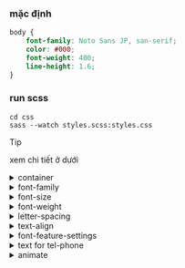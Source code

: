 ### mặc định

```css
body {
    font-family: Noto Sans JP, san-serif;
    color: #000;
    font-weight: 400;
    line-height: 1.6;
}
```

### run scss

```
cd css
sass --watch styles.scss:styles.css
```

> [!TIP]
> xem chi tiết ở dưới

<details>
<summary>container</summary>
xem thêm ở /css/base/container.scss

```css
.container {
    max-width: 1240px;
    width: 100%;
    margin: 0 auto;
    padding: 0 20px;
}

.container_fluid {
    padding: 0 20px;
}
```

</details>
<details>
<summary>font-family</summary>
xem thêm ở /css/mixins/fonts/font-family.scss

```css
.class-name {
    @extend %ff-[noto, roboto, poppins, ...];
}
```

|             extend | css                                              |
| -----------------: | ------------------------------------------------ |
|   @extend %ff-noto | font-family: Noto Sans JP, sans-serif !important |
| @extend %ff-roboto | font-family: Roboto, sans-serif !important       |

</details>

<details>
<summary>font-size</summary>
xem thêm ở /css/mixins/fonts/font-size.scss

```css
.class-name {
    @extend %fz-[14, 16, 18, ...];
}
```

|         extend | css                                                               |
| -------------: | ----------------------------------------------------------------- |
| @extend %fz-14 | font-size: 1.2rem<br>@media min-width (768px) : font-size: 1.4rem |
| @extend %fz-16 | font-size: 1.4rem<br>@media min-width (768px) : font-size: 1.6rem |
| @extend %fz-20 | font-size: 1.6rem<br>@media min-width (768px) : font-size: 2rem   |

bảng hạ font

| size ở PC | size ở SP |     | size ở PC | size ở SP |
| --------: | --------- | --- | --------- | --------- |
|     10~12 | 10        |     | 101~110   | 38        |
|     13~15 | 12        |     | 111~120   | 40        |
|     16~18 | 14        |     | 121~130   | 42        |
|     19~22 | 16        |     | 131~140   | 44        |
|     23~29 | 18        |     | 141~160   | 46        |
|     30~34 | 20        |     | 161~180   | 48        |
|     35~39 | 22        |     | 181~200   | 50        |
|     40~44 | 24        |     | 201~220   | 52        |
|     45~49 | 26        |     | 221~240   | 54        |
|     50~60 | 28        |     | 241~260   | 56        |
|     61~70 | 30        |     | 261~280   | 58        |
|     71~80 | 32        |     | 281~300   | 60        |
|     81~90 | 34        |     | 301~350   | 70        |
|    91~100 | 36        |     | 351~400   | 80        |

</details>

<details>
<summary>font-weight</summary>
xem thêm ở css/mixins/fonts/font-weight.scss

```css
.class-name {
    @extend %fw-[100~900];
}
```

|          extend | css              |
| --------------: | ---------------- |
| @extend %fw-100 | font-weight: 100 |
| @extend %fw-200 | font-weight: 200 |
| @extend %fw-300 | font-weight: 300 |

</details>

<details>
<summary>letter-spacing</summary>
xem thêm ở css/mixins/letter-spacing.scss

```css
.class-name {
    @extend %lts-[-100, 0, 100, ...];
}
```

|            extend | css                    |
| ----------------: | ---------------------- |
| @extend %lts--100 | letter-spacing: -0.1em |
|    @extend %lts-0 | letter-spacing: 0      |
|  @extend %lts-100 | letter-spacing: 0.1em  |

</details>

<details>
<summary>text-align</summary>
xem thêm ở css/mixins/text.scss

```css
.class-name {
    @extend %txt-[left-center-right];
    @extend %[md, lg, xl, xxl]-txt-[left, center, right];
}
```

|                 extend | css                                           |
| ---------------------: | --------------------------------------------- |
|      @extend %txt-left | text-align: left                              |
|     @extend %txt-right | text-align: right                             |
|    @extend %txt-center | text-align: center                            |
|                        |                                               |
| @extend %md-txt-center | @media min-width (768px) : text-align: center |
|  @extend %lg-txt-right | @media min-width (992px) : text-align: right  |

</details>

<details>
<summary>font-feature-settings</summary>
xem thêm ở css/mixins/text.scss

```css
.class-name {
    @extend %txt-palt;
}
```

|            extend | css                           |
| ----------------: | ----------------------------- |
| @extend %txt-palt | font-feature-settings: "palt" |

</details>

<details>
<summary>text for tel-phone</summary>
xem thêm ở css/mixins/text.scss

```css
.class-name {
    @extend %txt-phone;
}
```

|             extend | css                                             |
| -----------------: | ----------------------------------------------- |
| @extend %txt-phone | @media min-width (768px) : pointer-events: none |

</details>

<details>
<summary>animate</summary>
xem thêm ở /assets/scss/foundation/_f_animate.scss

```html
<div class="js_ani fadeup">
    <!-- code here -->
</div>
<div class="js_ani fadeleft">
    <!-- code here -->
</div>
<div class="js_ani fadedown">
    <!-- code here -->
</div>
<div class="js_ani faderight">
    <!-- code here -->
</div>
<div class="js_ani scaleup">
    <!-- code here -->
</div>
<div class="js_ani scaledown">
    <!-- code here -->
</div>
<div class="js_ani after_slidebar">
    <div class="after_slidebar_inside">
        <!-- code here -->
    </div>
</div>
<figure class="js_ani after_slidebar">
    <img class="after_slidebar_inside" src="" alt="" />
</figure>
```

</details>
